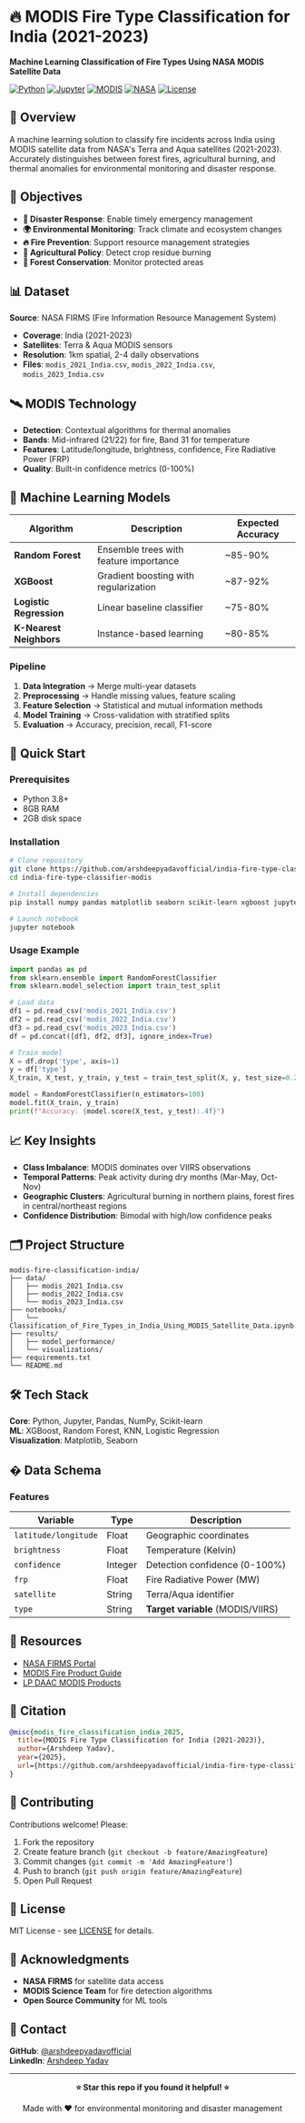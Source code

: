 # 🔥 MODIS Fire Type Classification for India (2021-2023)

**Machine Learning Classification of Fire Types Using NASA MODIS Satellite Data**

[![Python](https://img.shields.io/badge/python-v3.8+-blue.svg)](https://www.python.org/)
[![Jupyter](https://img.shields.io/badge/jupyter-notebook-orange.svg)](https://jupyter.org/)
[![MODIS](https://img.shields.io/badge/satellite-MODIS-red.svg)](https://modis.gsfc.nasa.gov/)
[![NASA](https://img.shields.io/badge/data-NASA%20FIRMS-blue.svg)](https://firms.modaps.eosdis.nasa.gov/)
[![License](https://img.shields.io/badge/license-MIT-green.svg)](LICENSE)

## 🌟 Overview

A machine learning solution to classify fire incidents across India using MODIS satellite data from NASA's Terra and Aqua satellites (2021-2023). Accurately distinguishes between forest fires, agricultural burning, and thermal anomalies for environmental monitoring and disaster response.

## 🎯 Objectives

- **🚨 Disaster Response**: Enable timely emergency management
- **🌍 Environmental Monitoring**: Track climate and ecosystem changes  
- **🔥 Fire Prevention**: Support resource management strategies
- **🌾 Agricultural Policy**: Detect crop residue burning
- **🌲 Forest Conservation**: Monitor protected areas

## 📊 Dataset

**Source**: NASA FIRMS (Fire Information Resource Management System)
- **Coverage**: India (2021-2023)
- **Satellites**: Terra & Aqua MODIS sensors
- **Resolution**: 1km spatial, 2-4 daily observations
- **Files**: `modis_2021_India.csv`, `modis_2022_India.csv`, `modis_2023_India.csv`

## 🛰️ MODIS Technology

- **Detection**: Contextual algorithms for thermal anomalies
- **Bands**: Mid-infrared (21/22) for fire, Band 31 for temperature
- **Features**: Latitude/longitude, brightness, confidence, Fire Radiative Power (FRP)
- **Quality**: Built-in confidence metrics (0-100%)

## 🤖 Machine Learning Models

| Algorithm | Description | Expected Accuracy |
|-----------|-------------|-------------------|
| **Random Forest** | Ensemble trees with feature importance | ~85-90% |
| **XGBoost** | Gradient boosting with regularization | ~87-92% |
| **Logistic Regression** | Linear baseline classifier | ~75-80% |
| **K-Nearest Neighbors** | Instance-based learning | ~80-85% |

### Pipeline
1. **Data Integration** → Merge multi-year datasets
2. **Preprocessing** → Handle missing values, feature scaling
3. **Feature Selection** → Statistical and mutual information methods
4. **Model Training** → Cross-validation with stratified splits
5. **Evaluation** → Accuracy, precision, recall, F1-score

## 🚀 Quick Start

### Prerequisites
- Python 3.8+
- 8GB RAM
- 2GB disk space

### Installation
```bash
# Clone repository
git clone https://github.com/arshdeepyadavofficial/india-fire-type-classifier-modis.git
cd india-fire-type-classifier-modis

# Install dependencies
pip install numpy pandas matplotlib seaborn scikit-learn xgboost jupyter

# Launch notebook
jupyter notebook
```

### Usage Example
```python
import pandas as pd
from sklearn.ensemble import RandomForestClassifier
from sklearn.model_selection import train_test_split

# Load data
df1 = pd.read_csv('modis_2021_India.csv')
df2 = pd.read_csv('modis_2022_India.csv') 
df3 = pd.read_csv('modis_2023_India.csv')
df = pd.concat([df1, df2, df3], ignore_index=True)

# Train model
X = df.drop('type', axis=1)
y = df['type']
X_train, X_test, y_train, y_test = train_test_split(X, y, test_size=0.2)

model = RandomForestClassifier(n_estimators=100)
model.fit(X_train, y_train)
print(f"Accuracy: {model.score(X_test, y_test):.4f}")
```

## 📈 Key Insights

- **Class Imbalance**: MODIS dominates over VIIRS observations
- **Temporal Patterns**: Peak activity during dry months (Mar-May, Oct-Nov)
- **Geographic Clusters**: Agricultural burning in northern plains, forest fires in central/northeast regions
- **Confidence Distribution**: Bimodal with high/low confidence peaks

## 🗂️ Project Structure

```
modis-fire-classification-india/
├── data/
│   ├── modis_2021_India.csv
│   ├── modis_2022_India.csv
│   └── modis_2023_India.csv
├── notebooks/
│   └── Classification_of_Fire_Types_in_India_Using_MODIS_Satellite_Data.ipynb
├── results/
│   ├── model_performance/
│   └── visualizations/
├── requirements.txt
└── README.md
```

## 🛠️ Tech Stack

**Core**: Python, Jupyter, Pandas, NumPy, Scikit-learn  
**ML**: XGBoost, Random Forest, KNN, Logistic Regression  
**Visualization**: Matplotlib, Seaborn

## � Data Schema

### Features
| Variable | Type | Description |
|----------|------|-------------|
| `latitude/longitude` | Float | Geographic coordinates |
| `brightness` | Float | Temperature (Kelvin) |
| `confidence` | Integer | Detection confidence (0-100%) |
| `frp` | Float | Fire Radiative Power (MW) |
| `satellite` | String | Terra/Aqua identifier |
| `type` | String | **Target variable** (MODIS/VIIRS) |

## 🔗 Resources

- [NASA FIRMS Portal](https://firms.modaps.eosdis.nasa.gov/)
- [MODIS Fire Product Guide](https://modis.gsfc.nasa.gov/data/dataprod/mod14.php)
- [LP DAAC MODIS Products](https://lpdaac.usgs.gov/products/mod14a1v006/)

## 📝 Citation

```bibtex
@misc{modis_fire_classification_india_2025,
  title={MODIS Fire Type Classification for India (2021-2023)},
  author={Arshdeep Yadav},
  year={2025},
  url={https://github.com/arshdeepyadavofficial/india-fire-type-classifier-modis}
}
```

## 🤝 Contributing

Contributions welcome! Please:
1. Fork the repository
2. Create feature branch (`git checkout -b feature/AmazingFeature`)
3. Commit changes (`git commit -m 'Add AmazingFeature'`)
4. Push to branch (`git push origin feature/AmazingFeature`)
5. Open Pull Request

## 📄 License

MIT License - see [LICENSE](LICENSE) for details.

## 🙏 Acknowledgments

- **NASA FIRMS** for satellite data access
- **MODIS Science Team** for fire detection algorithms
- **Open Source Community** for ML tools

## 📧 Contact

**GitHub**: [@arshdeepyadavofficial](https://github.com/arshdeepyadavofficial)  
**LinkedIn**: [Arshdeep Yadav](https://www.linkedin.com/in/arshdeep-yadav-827aa1257)

---

<div align="center">

**⭐ Star this repo if you found it helpful! ⭐**

Made with ❤️ for environmental monitoring and disaster management

</div>


